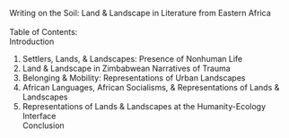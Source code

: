 Writing on the Soil: Land & Landscape in Literature from Eastern Africa
<br> 
<br> Table of Contents:
<br> 
	Introduction
1. Settlers, Lands, & Landscapes: Presence of Nonhuman Life
2. Land & Landscape in Zimbabwean Narratives of Trauma
3. Belonging & Mobility: Representations of Urban Landscapes
4. African Languages, African Socialisms, & Representations of Lands & Landscapes
5. Representations of Lands & Landscapes at the Humanity-Ecology Interface
	<br> Conclusion

